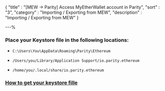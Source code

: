 {
"title"       : "[MEW -> Parity] Access MyEtherWallet account in Parity",
"sort"        : "3",
"category"    : "Importing / Exporting from MEW",
"description" : "Importing / Exporting from MEW"
}

---%


### Place your Keystore file in the following locations:

*  `C:\Users\You\AppData\Roaming\Parity\Ethereum`

*  `/Users/you/Library/Application Support/io.parity.ethereum`

*  `/home/you/.local/share/io.parity.ethereum`


### [How to get your keystore fille](https://myetherwallet.github.io/knowledge-base/how-do-i-import-a-wallet-created-with-myetherwallet-into-geth-slash-ethereum-wallet-slash-mist)
